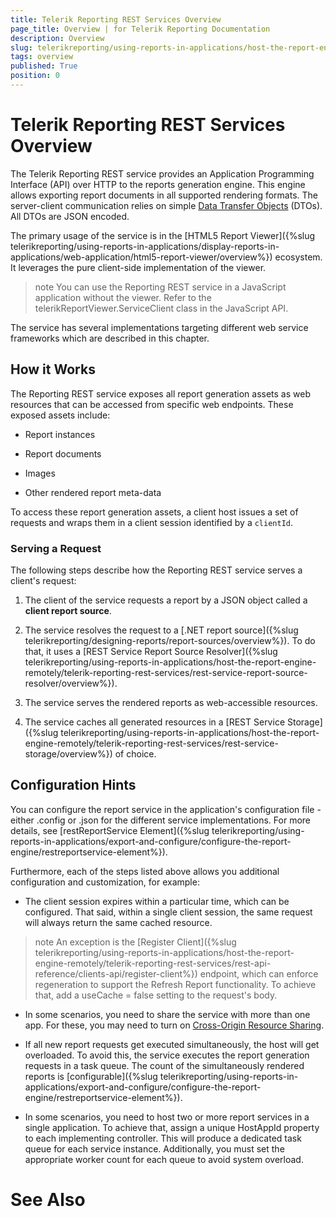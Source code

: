 ```yaml
---
title: Telerik Reporting REST Services Overview
page_title: Overview | for Telerik Reporting Documentation
description: Overview
slug: telerikreporting/using-reports-in-applications/host-the-report-engine-remotely/telerik-reporting-rest-services/overview
tags: overview
published: True
position: 0
---
```


# Telerik Reporting REST Services Overview



The Telerik Reporting REST service provides an Application Programming Interface (API) over HTTP
        to the reports generation engine. This engine allows exporting report documents in all supported
        rendering formats. The server-client communication relies on simple
        [Data Transfer Objects](http://martinfowler.com/eaaCatalog/dataTransferObject.html)
        (DTOs). All DTOs are JSON encoded.
      

The primary usage of the service is in the
        [HTML5 Report Viewer]({%slug telerikreporting/using-reports-in-applications/display-reports-in-applications/web-application/html5-report-viewer/overview%}) ecosystem.
        It leverages the pure client-side implementation of the viewer.
      

>note You can use the Reporting REST service in a JavaScript application without the viewer.          Refer to the telerikReportViewer.ServiceClient class in the JavaScript API.        


The service has several implementations targeting different
        web service frameworks which are described in this chapter.
      

## How it Works

The Reporting REST service exposes all report generation assets as web resources that can be accessed from specific web endpoints. These exposed assets include:
        

* Report instances

* Report documents

* Images

* Other rendered report meta-data

To access these report generation assets, a client host issues a set of requests and wraps them in a client session identified by a `clientId`.
        

### Serving a Request

The following steps describe how the Reporting REST service serves a client's request:
            

1. The client of the service requests a report by a JSON object called a __client report source__.
                

1. The service resolves the request to a
                  [.NET  report source]({%slug telerikreporting/designing-reports/report-sources/overview%}). To do that, it uses a
                  [REST Service Report Source Resolver]({%slug telerikreporting/using-reports-in-applications/host-the-report-engine-remotely/telerik-reporting-rest-services/rest-service-report-source-resolver/overview%}).
                

1. The service serves the rendered reports as web-accessible resources.
                

1. The service caches all generated resources in a
                  [REST Service Storage]({%slug telerikreporting/using-reports-in-applications/host-the-report-engine-remotely/telerik-reporting-rest-services/rest-service-storage/overview%})
                  of choice.
                

## Configuration Hints

You can configure the report service in the application's
          configuration file - either .config or .json for the different service implementations. For more details, see
          [restReportService Element]({%slug telerikreporting/using-reports-in-applications/export-and-configure/configure-the-report-engine/restreportservice-element%}).
        

Furthermore, each of the steps listed above allows you additional configuration and customization, for example:
          

* The client session expires within a particular time, which can be configured.
                That said, within a single client session, the same request will always return the same cached resource.
              

>note An exception is the [Register Client]({%slug telerikreporting/using-reports-in-applications/host-the-report-engine-remotely/telerik-reporting-rest-services/rest-api-reference/clients-api/register-client%})                  endpoint, which can enforce regeneration to support the Refresh Report                  functionality. To achieve that, add a useCache = false setting to the request's body.                


* In some scenarios, you need to share the service with more than one app.
          For these, you may need to turn on
          [Cross-Origin Resource Sharing](http://www.w3.org/TR/cors).
        

* If all new report requests get executed simultaneously, the host will get overloaded.
          To avoid this, the service executes the report generation requests in a task queue.
          The count of the simultaneously rendered reports is
          [configurable]({%slug telerikreporting/using-reports-in-applications/export-and-configure/configure-the-report-engine/restreportservice-element%}).
          

* In some scenarios, you need to host two or more report services in a single application.
          To achieve that, assign a unique HostAppId property to each implementing controller.
          This will produce a dedicated task queue for each service instance.
          Additionally, you must set the appropriate worker count for each queue to avoid system overload.
        

# See Also
